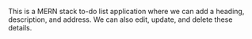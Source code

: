 This is a MERN stack to-do list application where we can add a heading, description, and address. We can also edit, update, and delete these details.
